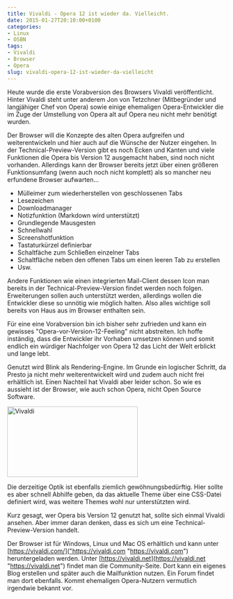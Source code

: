 ```yaml
---
title: Vivaldi - Opera 12 ist wieder da. Vielleicht.
date: 2015-01-27T20:10:00+0100
categories:
- Linux
- OSBN
tags:
- Vivaldi
- Browser
- Opera
slug: vivaldi-opera-12-ist-wieder-da-vielleicht
---
```

Heute wurde die erste Vorabversion des Browsers Vivaldi veröffentlicht. Hinter Vivaldi steht unter anderem Jon von Tetzchner (Mitbegründer und langjähiger Chef von Opera) sowie einige ehemaligen Opera-Entwickler die im Zuge der Umstellung von Opera alt auf Opera neu nicht mehr benötigt wurden.

Der Browser will die Konzepte des alten Opera aufgreifen und weiterentwickeln und hier auch auf die Wünsche der Nutzer eingehen. In der Technical-Preview-Version gibt es noch Ecken und Kanten und viele Funktionen die Opera bis Version 12 ausgemacht haben, sind noch nicht vorhanden. Allerdings kann der Browser bereits jetzt über einen größeren Funktionsumfang (wenn auch noch nicht komplett) als so mancher neu erfundene Browser aufwarten...

- Mülleimer zum wiederherstellen von geschlossenen Tabs
- Lesezeichen 
- Downloadmanager
- Notizfunktion (Markdown wird unterstützt)
- Grundlegende Mausgesten
- Schnellwahl
- Screenshotfunktion
- Tastaturkürzel definierbar
- Schaltfäche zum Schließen einzelner Tabs
- Schaltfläche neben den offenen Tabs um einen leeren Tab zu erstellen
- Usw.

Andere Funktionen wie einen integrierten Mail-Client dessen Icon man bereits in der Technical-Preview-Version findet werden noch folgen. Erweiterungen sollen auch unterstützt werden, allerdings wollen die Entwickler diese so unnötig wie möglich halten. Also alles wichtige soll bereits von Haus aus im Browser enthalten sein.

Für eine eine Vorabversion bin ich bisher sehr zufrieden und kann ein gewisses "Opera-vor-Version-12-Feeling" nicht abstreiten. Ich hoffe inständig, dass die Entwickler ihr Vorhaben umsetzen können und somit endlich ein würdiger Nachfolger von Opera 12 das Licht der Welt erblickt und lange lebt.

Genutzt wird Blink als Rendering-Engine. Im Grunde ein logischer Schritt, da Presto ja nicht mehr weiterentwickelt wird und zudem auch nicht frei erhältlich ist. Einen Nachteil hat Vivaldi aber leider schon. So wie es aussieht ist der Browser, wie auch schon Opera, nicht Open Source Software.

<a href="/files/Vivaldi.png"><img alt="Vivaldi" src="/files/Vivaldi.png" style="width: 300px; height: 162px;"></a>

Die derzeitige Optik ist ebenfalls ziemlich gewöhnungsbedürftig. Hier sollte es aber schnell Abhilfe geben, da das aktuelle Theme über eine CSS-Datei definiert wird, was weitere Themes wohl nur unterstützten wird.

Kurz gesagt, wer Opera bis Version 12 genutzt hat, sollte sich einmal Vivaldi ansehen. Aber immer daran denken, dass es sich um eine Technical-Preview-Version handelt.

Der Browser ist für Windows, Linux und Mac OS erhältlich und kann unter [https://vivaldi.com/]("https://vivaldi.com "https://vivaldi.com") heruntergeladen werden. Unter [https://vivaldi.net](https://vivaldi.net "https://vivaldi.net") findet man die Community-Seite. Dort kann ein eigenes Blog erstellen und später auch die Mailfunktion nutzen. Ein Forum findet man dort ebenfalls. Kommt ehemaligen Opera-Nutzern vermutlich irgendwie bekannt vor.
